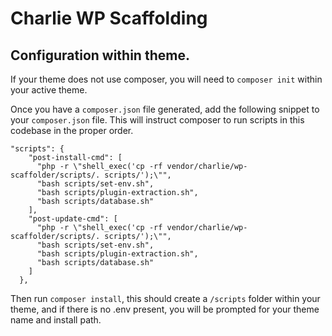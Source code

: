 # Charlie WP Scaffolding

## Configuration within theme.

If your theme does not use composer, you will need to `composer init` within your active theme.

Once you have a `composer.json` file generated, add the following snippet to your `composer.json` file. This will
instruct composer to run scripts in this codebase in the proper order.

```
"scripts": {
    "post-install-cmd": [
      "php -r \"shell_exec('cp -rf vendor/charlie/wp-scaffolder/scripts/. scripts/');\"",
      "bash scripts/set-env.sh",
      "bash scripts/plugin-extraction.sh",
      "bash scripts/database.sh"
    ],
    "post-update-cmd": [
      "php -r \"shell_exec('cp -rf vendor/charlie/wp-scaffolder/scripts/. scripts/');\"",
      "bash scripts/set-env.sh",
      "bash scripts/plugin-extraction.sh",
      "bash scripts/database.sh"
    ]
  },
```

Then run `composer install`, this should create a `/scripts` folder within your theme, and if there is no .env present, you will be prompted for your theme name and install path.